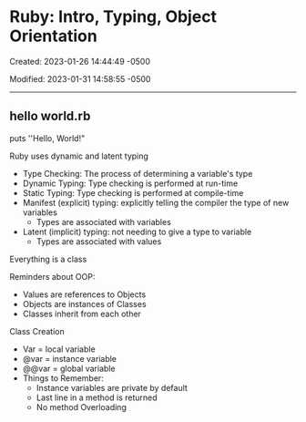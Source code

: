 # Ruby: Intro, Typing, Object Orientation

Created: 2023-01-26 14:44:49 -0500

Modified: 2023-01-31 14:58:55 -0500

---

## hello world.rb

puts ''Hello, World!"

Ruby uses dynamic and latent typing

- Type Checking: The process of determining a variable's type
- Dynamic Typing: Type checking is performed at run-time
- Static Typing: Type checking is performed at compile-time
- Manifest (explicit) typing: explicitly telling the compiler the type of new variables
  - Types are associated with variables
- Latent (implicit) typing: not needing to give a type to variable
  - Types are associated with values

Everything is a class

Reminders about OOP:

- Values are references to Objects
- Objects are instances of Classes
- Classes inherit from each other

Class Creation

- Var = local variable
- @var = instance variable
- @@var = global variable
- Things to Remember:
  - Instance variables are private by default
  - Last line in a method is returned
  - No method Overloading
